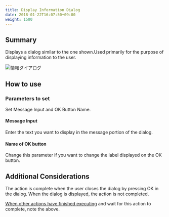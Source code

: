 ```yaml
---
title: Display Information Dialog
date: 2018-01-22T16:07:50+09:00
weight: 1500
---
```

## Summary

Displays a dialog similar to the one shown.Used primarily for the purpose of displaying information to the user.

![情報ダイアログ](/images/ja/actions/other_ui/message_dialog/1.png)

## How to use

### Parameters to set

Set Message Input and OK Button Name.

#### Message Input

Enter the text you want to display in the message portion of the dialog.

#### Name of OK button

Change this parameter if you want to change the label displayed on the OK button.

## Additional Considerations

The action is complete when the user closes the dialog by pressing OK in the dialog. When the dialog is displayed, the action is not completed.

[When other actions have finished executing](../../../conditions/condition_other/when_action_complete/) and wait for this action to complete, note the above.
